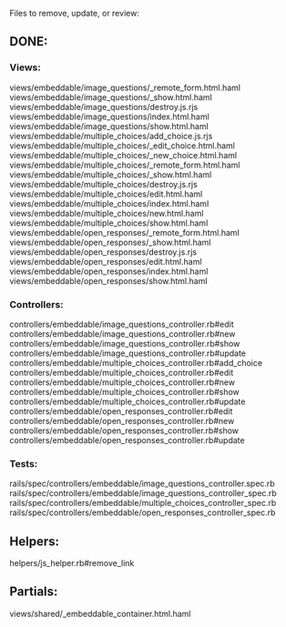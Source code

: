 Files to remove, update, or review:

## DONE:

### Views:
views/embeddable/image_questions/_remote_form.html.haml
views/embeddable/image_questions/_show.html.haml
views/embeddable/image_questions/destroy.js.rjs
views/embeddable/image_questions/index.html.haml
views/embeddable/image_questions/show.html.haml
views/embeddable/multiple_choices/add_choice.js.rjs
views/embeddable/multiple_choices/_edit_choice.html.haml
views/embeddable/multiple_choices/_new_choice.html.haml
views/embeddable/multiple_choices/_remote_form.html.haml
views/embeddable/multiple_choices/_show.html.haml
views/embeddable/multiple_choices/destroy.js.rjs
views/embeddable/multiple_choices/edit.html.haml
views/embeddable/multiple_choices/index.html.haml
views/embeddable/multiple_choices/new.html.haml
views/embeddable/multiple_choices/show.html.haml
views/embeddable/open_responses/_remote_form.html.haml
views/embeddable/open_responses/_show.html.haml
views/embeddable/open_responses/destroy.js.rjs
views/embeddable/open_responses/edit.html.haml
views/embeddable/open_responses/index.html.haml
views/embeddable/open_responses/show.html.haml

### Controllers:
controllers/embeddable/image_questions_controller.rb#edit
controllers/embeddable/image_questions_controller.rb#new
controllers/embeddable/image_questions_controller.rb#show
controllers/embeddable/image_questions_controller.rb#update
controllers/embeddable/multiple_choices_controller.rb#add_choice
controllers/embeddable/multiple_choices_controller.rb#edit
controllers/embeddable/multiple_choices_controller.rb#new
controllers/embeddable/multiple_choices_controller.rb#show
controllers/embeddable/multiple_choices_controller.rb#update
controllers/embeddable/open_responses_controller.rb#edit
controllers/embeddable/open_responses_controller.rb#new
controllers/embeddable/open_responses_controller.rb#show
controllers/embeddable/open_responses_controller.rb#update

### Tests:
rails/spec/controllers/embeddable/image_questions_controller.spec.rb
rails/spec/controllers/embeddable/image_questions_controller_spec.rb
rails/spec/controllers/embeddable/multiple_choices_controller_spec.rb
rails/spec/controllers/embeddable/open_responses_controller_spec.rb

## Helpers:
helpers/js_helper.rb#remove_link

## Partials:
views/shared/_embeddable_container.html.haml
